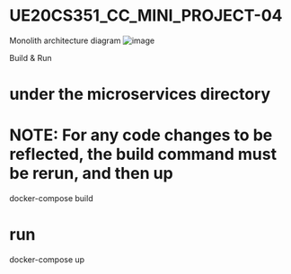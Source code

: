 # UE20CS351_CC_MINI_PROJECT-04

Monolith architecture diagram
![image](https://user-images.githubusercontent.com/114393207/233169164-d79e898a-3399-4e77-b693-823142a73b2b.png)


Build & Run
# under the microservices directory
# NOTE: For any code changes to be reflected, the build command must be rerun, and then up
docker-compose build
# run
docker-compose up


